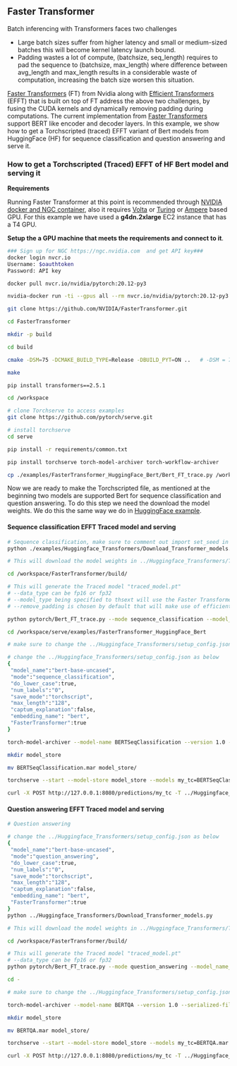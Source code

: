 ## Faster Transformer

Batch inferencing with Transformers faces two challenges

- Large batch sizes suffer from higher latency and small or medium-sized batches this will become kernel latency launch bound.
- Padding wastes a lot of compute, (batchsize, seq_length) requires to pad the sequence to (batchsize, max_length) where difference between avg_length and max_length results in a considerable waste of computation, increasing the batch size worsen this situation.

[Faster Transformers](https://github.com/NVIDIA/FasterTransformer/blob/main/examples/pytorch/bert/run_glue.py) (FT) from Nvidia along with [Efficient Transformers](https://github.com/bytedance/effective_transformer) (EFFT) that is built on top of FT address the above two challenges, by fusing the CUDA kernels and dynamically removing padding during computations. The current implementation from [Faster Transformers](https://github.com/NVIDIA/FasterTransformer/blob/main/examples/pytorch/bert/run_glue.py) support BERT like encoder and decoder layers. In this example, we show how to get a Torchscripted (traced) EFFT variant of Bert models from HuggingFace (HF) for sequence classification and question answering and serve it.


### How to get a Torchscripted (Traced) EFFT of HF Bert model and serving it

**Requirements**

Running Faster Transformer at this point is recommended through [NVIDIA docker and NGC container](https://github.com/NVIDIA/FasterTransformer#requirements), also it requires [Volta](https://www.nvidia.com/en-us/data-center/volta-gpu-architecture/) or [Turing](https://www.nvidia.com/en-us/geforce/turing/) or [Ampere](https://www.nvidia.com/en-us/data-center/nvidia-ampere-gpu-architecture/) based GPU. For this example we have used a **g4dn.2xlarge** EC2 instance that has a T4 GPU.

**Setup the a GPU machine that meets the requirements and connect to it**.

```bash
### Sign up for NGC https://ngc.nvidia.com  and get API key###
docker login nvcr.io
Username: $oauthtoken
Password: API key

docker pull nvcr.io/nvidia/pytorch:20.12-py3

nvidia-docker run -ti --gpus all --rm nvcr.io/nvidia/pytorch:20.12-py3 bash

git clone https://github.com/NVIDIA/FasterTransformer.git

cd FasterTransformer

mkdir -p build

cd build

cmake -DSM=75 -DCMAKE_BUILD_TYPE=Release -DBUILD_PYT=ON ..   # -DSM = 70 for V100 gpu ------- 60 (P40) or 61 (P4) or 70 (V100) or 75(T4) or 80 (A100),

make

pip install transformers==2.5.1

cd /workspace

# clone Torchserve to access examples
git clone https://github.com/pytorch/serve.git

# install torchserve
cd serve

pip install -r requirements/common.txt

pip install torchserve torch-model-archiver torch-workflow-archiver

cp ./examples/FasterTransformer_HuggingFace_Bert/Bert_FT_trace.py /workspace/FasterTransformer/build/pytorch


```

Now we are ready to make the Torchscripted file, as mentioned at the beginning two models are supported Bert for sequence classification and question answering. To do this step we need the download the model weights. We do this the same way we do in [HuggingFace example](https://github.com/pytorch/serve/tree/master/examples/Huggingface_Transformers).

#### Sequence classification EFFT Traced model and serving

```bash
# Sequence classification, make sure to comment out import set_seed in Download_Transformer_models.py as its not supported in Transformers=2.5.1
python ./examples/Huggingface_Transformers/Download_Transformer_models.py

# This will download the model weights in ../Huggingface_Transformers/Transfomer_model directory

cd /workspace/FasterTransformer/build/

# This will generate the Traced model "traced_model.pt"
# --data_type can be fp16 or fp32
# --model_type being specified to thsext will use the Faster Transformer fusions
# --remove_padding is chosen by default that will make use of efficient padding along with Faster Transformer

python pytorch/Bert_FT_trace.py --mode sequence_classification --model_name_or_path /workspace/serve/Transformer_model --tokenizer_name "bert-base-uncased" --batch_size 1 --data_type fp16 --model_type thsext

cd /workspace/serve/examples/FasterTransformer_HuggingFace_Bert

# make sure to change the ../Huggingface_Transformers/setup_config.json "save_mode":"torchscript" and "FasterTransformer":true

# change the ../Huggingface_Transformers/setup_config.json as below
{
 "model_name":"bert-base-uncased",
 "mode":"sequence_classification",
 "do_lower_case":true,
 "num_labels":"0",
 "save_mode":"torchscript",
 "max_length":"128",
 "captum_explanation":false,
 "embedding_name": "bert",
 "FasterTransformer":true
}

torch-model-archiver --model-name BERTSeqClassification --version 1.0 --serialized-file /workspace/FasterTransformer/build/traced_model.pt --handler ../Huggingface_Transformers/Transformer_handler_generalized.py --extra-files "../Huggingface_Transformers/setup_config.json,../Huggingface_Transformers/Seq_classification_artifacts/index_to_name.json,/workspace/FasterTransformer/build/lib/libpyt_fastertransformer.so"

mkdir model_store

mv BERTSeqClassification.mar model_store/

torchserve --start --model-store model_store --models my_tc=BERTSeqClassification.mar --ncs

curl -X POST http://127.0.0.1:8080/predictions/my_tc -T ../Huggingface_Transformers/Seq_classification_artifacts/sample_text_captum_input.txt

```

#### Question answering EFFT Traced model and serving

```bash
# Question answering

# change the ../Huggingface_Transformers/setup_config.json as below
{
 "model_name":"bert-base-uncased",
 "mode":"question_answering",
 "do_lower_case":true,
 "num_labels":"0",
 "save_mode":"torchscript",
 "max_length":"128",
 "captum_explanation":false,
 "embedding_name": "bert",
 "FasterTransformer":true
}
python ../Huggingface_Transformers/Download_Transformer_models.py

# This will download the model weights in ../Huggingface_Transformers/Transfomer_model directory

cd /workspace/FasterTransformer/build/

# This will generate the Traced model "traced_model.pt"
# --data_type can be fp16 or fp32
python pytorch/Bert_FT_trace.py --mode question_answering --model_name_or_path "/workspace/serve/Transformer_model" --tokenizer_name "bert-base-uncased" --batch_size 1 --data_type fp16 --model_type thsext

cd -

# make sure to change the ../Huggingface_Transformers/setup_config.json "save_mode":"torchscript"

torch-model-archiver --model-name BERTQA --version 1.0 --serialized-file /workspace/FasterTransformer/build/traced_model.pt --handler ../Huggingface_Transformers/Transformer_handler_generalized.py --extra-files "./examples/Huggingface_Transformers/setup_config.json,/workspace/FasterTransformer/build/lib/libpyt_fastertransformer.so"

mkdir model_store

mv BERTQA.mar model_store/

torchserve --start --model-store model_store --models my_tc=BERTQA.mar --ncs

curl -X POST http://127.0.0.1:8080/predictions/my_tc -T ../Huggingface_Transformers/QA_artifacts/sample_text_captum_input.txt

```

####
